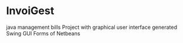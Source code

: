 # InvoiGest
java management bills 
Project with graphical user interface generated Swing GUI Forms of Netbeans
